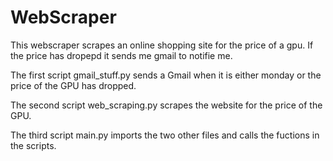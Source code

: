 # WebScraper
This webscraper scrapes an online shopping site for the price of a gpu. If the price has dropepd it sends me gmail to notifie me.



The first script gmail_stuff.py sends a Gmail when it is either monday or the price of the GPU has dropped.

The second script web_scraping.py scrapes the website for the price of the GPU.

The third script main.py imports the two other files and calls the fuctions in the scripts.
